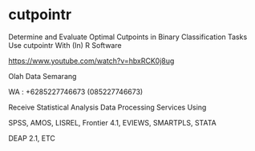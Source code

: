 # cutpointr
Determine and Evaluate Optimal Cutpoints in Binary Classification Tasks Use cutpointr With (In) R Software

https://www.youtube.com/watch?v=hbxRCK0j8ug

Olah Data Semarang

WA : +6285227746673 (085227746673)

Receive Statistical Analysis Data Processing Services Using

SPSS, AMOS, LISREL, Frontier 4.1, EVIEWS, SMARTPLS, STATA

DEAP 2.1, ETC
